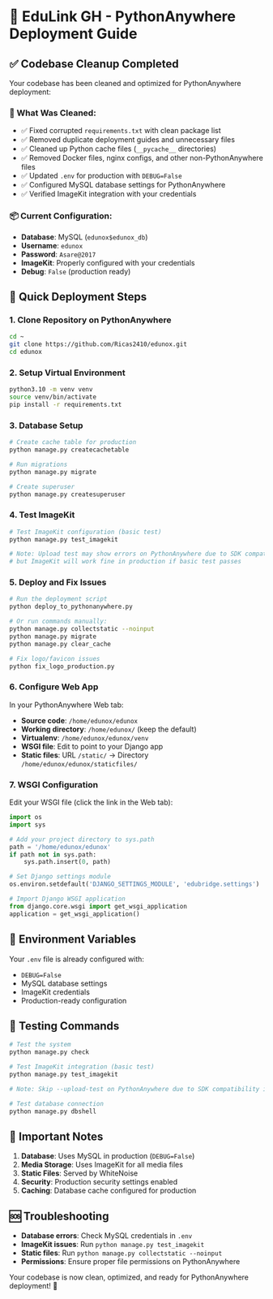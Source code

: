 # 🚀 EduLink GH - PythonAnywhere Deployment Guide

## ✅ Codebase Cleanup Completed

Your codebase has been cleaned and optimized for PythonAnywhere deployment:

### 🧹 What Was Cleaned:
- ✅ Fixed corrupted `requirements.txt` with clean package list
- ✅ Removed duplicate deployment guides and unnecessary files
- ✅ Cleaned up Python cache files (`__pycache__` directories)
- ✅ Removed Docker files, nginx configs, and other non-PythonAnywhere files
- ✅ Updated `.env` for production with `DEBUG=False`
- ✅ Configured MySQL database settings for PythonAnywhere
- ✅ Verified ImageKit integration with your credentials

### 📦 Current Configuration:
- **Database**: MySQL (`edunox$edunox_db`)
- **Username**: `edunox`
- **Password**: `Asare@2017`
- **ImageKit**: Properly configured with your credentials
- **Debug**: `False` (production ready)

## 🚀 Quick Deployment Steps

### 1. Clone Repository on PythonAnywhere
```bash
cd ~
git clone https://github.com/Ricas2410/edunox.git
cd edunox
```

### 2. Setup Virtual Environment
```bash
python3.10 -m venv venv
source venv/bin/activate
pip install -r requirements.txt
```

### 3. Database Setup
```bash
# Create cache table for production
python manage.py createcachetable

# Run migrations
python manage.py migrate

# Create superuser
python manage.py createsuperuser
```

### 4. Test ImageKit
```bash
# Test ImageKit configuration (basic test)
python manage.py test_imagekit

# Note: Upload test may show errors on PythonAnywhere due to SDK compatibility
# but ImageKit will work fine in production if basic test passes
```

### 5. Deploy and Fix Issues
```bash
# Run the deployment script
python deploy_to_pythonanywhere.py

# Or run commands manually:
python manage.py collectstatic --noinput
python manage.py migrate
python manage.py clear_cache

# Fix logo/favicon issues
python fix_logo_production.py
```

### 6. Configure Web App
In your PythonAnywhere Web tab:

- **Source code**: `/home/edunox/edunox`
- **Working directory**: `/home/edunox/` (keep the default)
- **Virtualenv**: `/home/edunox/edunox/venv`
- **WSGI file**: Edit to point to your Django app
- **Static files**: URL `/static/` → Directory `/home/edunox/edunox/staticfiles/`

### 7. WSGI Configuration
Edit your WSGI file (click the link in the Web tab):

```python
import os
import sys

# Add your project directory to sys.path
path = '/home/edunox/edunox'
if path not in sys.path:
    sys.path.insert(0, path)

# Set Django settings module
os.environ.setdefault('DJANGO_SETTINGS_MODULE', 'edubridge.settings')

# Import Django WSGI application
from django.core.wsgi import get_wsgi_application
application = get_wsgi_application()
```

## 🔧 Environment Variables
Your `.env` file is already configured with:
- `DEBUG=False`
- MySQL database settings
- ImageKit credentials
- Production-ready configuration

## 🧪 Testing Commands
```bash
# Test the system
python manage.py check

# Test ImageKit integration (basic test)
python manage.py test_imagekit

# Note: Skip --upload-test on PythonAnywhere due to SDK compatibility issues

# Test database connection
python manage.py dbshell
```

## 📝 Important Notes
1. **Database**: Uses MySQL in production (`DEBUG=False`)
2. **Media Storage**: Uses ImageKit for all media files
3. **Static Files**: Served by WhiteNoise
4. **Security**: Production security settings enabled
5. **Caching**: Database cache configured for production

## 🆘 Troubleshooting
- **Database errors**: Check MySQL credentials in `.env`
- **ImageKit issues**: Run `python manage.py test_imagekit`
- **Static files**: Run `python manage.py collectstatic --noinput`
- **Permissions**: Ensure proper file permissions on PythonAnywhere

Your codebase is now clean, optimized, and ready for PythonAnywhere deployment! 🎉
